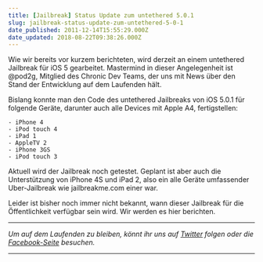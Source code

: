 ```yaml
---
title: [Jailbreak] Status Update zum untethered 5.0.1
slug: jailbreak-status-update-zum-untethered-5-0-1
date_published: 2011-12-14T15:55:29.000Z
date_updated: 2018-08-22T09:38:26.000Z
---
```


Wie wir bereits vor kurzem berichteten, wird derzeit an einem untethered Jailbreak für iOS 5 gearbeitet. Mastermind in dieser Angelegenheit ist @pod2g, Mitglied des Chronic Dev Teams, der uns mit News über den Stand der Entwicklung auf dem Laufenden hält.

Bislang konnte man den Code des untethered Jailbreaks von iOS 5.0.1 für folgende Geräte, darunter auch alle Devices mit Apple A4, fertigstellen:

    - iPhone 4
    - iPod touch 4
    - iPad 1
    - AppleTV 2
    - iPhone 3GS
    - iPod touch 3
    

Aktuell wird der Jailbreak noch getestet. Geplant ist aber auch die Unterstützung von iPhone 4S und iPad 2, also ein alle Geräte umfassender Uber-Jailbreak wie jailbreakme.com einer war.

Leider ist bisher noch immer nicht bekannt, wann dieser Jailbreak für die Öffentlichkeit verfügbar sein wird. Wir werden es hier berichten.

---

*Um auf dem Laufenden zu bleiben, könnt ihr uns auf [Twitter](http://twitter.com/#%21/thafakerde) folgen oder die [Facebook-Seite](http://de-de.facebook.com/pages/thafaker-auf-Beton/154600141278763) besuchen.*

---
